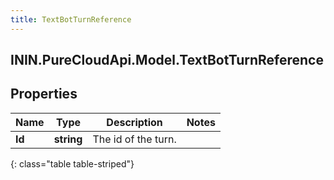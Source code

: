 ```yaml
---
title: TextBotTurnReference
---
```

## ININ.PureCloudApi.Model.TextBotTurnReference

## Properties

|Name | Type | Description | Notes|
|------------ | ------------- | ------------- | -------------|
| **Id** | **string** | The id of the turn. | |
{: class="table table-striped"}


